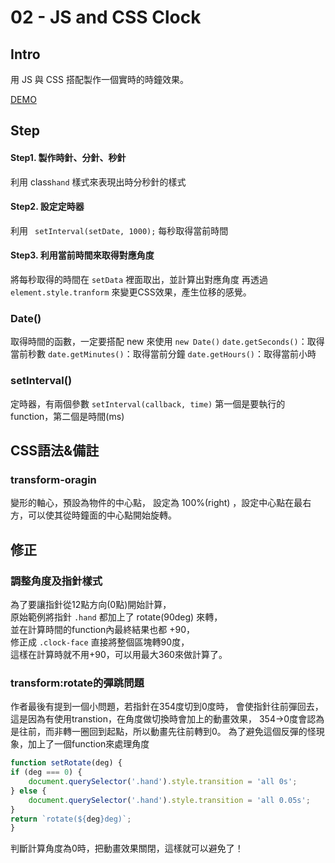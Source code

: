 # **02 - JS and CSS Clock**

## **Intro**

用 JS 與 CSS 搭配製作一個實時的時鐘效果。

[DEMO](https://yangjiesu.github.io/JavaScript30/02_JS-and-CSS-Clock/index-CloudSu.html)

## **Step**

#### Step1. 製作時針、分針、秒針
利用 class`hand` 樣式來表現出時分秒針的樣式

#### Step2. 設定定時器
利用 ` setInterval(setDate, 1000);` 每秒取得當前時間

#### Step3. 利用當前時間來取得對應角度
將每秒取得的時間在 `setData` 裡面取出，並計算出對應角度
再透過 `element.style.tranform` 來變更CSS效果，產生位移的感覺。

### **Date()**
取得時間的函數，一定要搭配 new 來使用 `new Date()`
`date.getSeconds()`：取得當前秒數
`date.getMinutes()`：取得當前分鐘
`date.getHours()`：取得當前小時

### **setInterval()**
定時器，有兩個參數 `setInterval(callback, time)`
第一個是要執行的function，第二個是時間(ms)

## **CSS語法&備註**

### **transform-oragin**
變形的軸心，預設為物件的中心點，
設定為 100%(right) ，設定中心點在最右方，可以使其從時鐘面的中心點開始旋轉。

## 修正

### 調整角度及指針樣式
為了要讓指針從12點方向(0點)開始計算，  
原始範例將指針 `.hand` 都加上了 rotate(90deg) 來轉，  
並在計算時間的function內最終結果也都 +90，  
修正成 `.clock-face` 直接將整個區塊轉90度，  
這樣在計算時就不用+90，可以用最大360來做計算了。

### transform:rotate的彈跳問題
作者最後有提到一個小問題，若指針在354度切到0度時，
會使指針往前彈回去，這是因為有使用transtion，在角度做切換時會加上的動畫效果，
354→0度會認為是往前，而非轉一圈回到起點，所以動畫先往前轉到0。
為了避免這個反彈的怪現象，加上了一個function來處理角度
````javascript
function setRotate(deg) {
if (deg === 0) {
    document.querySelector('.hand').style.transition = 'all 0s';
} else {
    document.querySelector('.hand').style.transition = 'all 0.05s';
}
return `rotate(${deg}deg)`;
}
````
判斷計算角度為0時，把動畫效果關閉，這樣就可以避免了！
